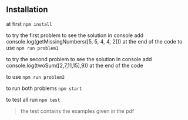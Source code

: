 ## Installation
at first
    ```
    npm install
    ```
    
to try the first problem 
    to see the solution in console
    add console.log(getMissingNumbers([5, 5, 4, 4, 2])) at the end of the code
to use
    ```
    npm run problem1
    ```

to try the second problem 
    to see the solution in console
    add console.log(twoSum([2,7,11,15],9)) at the end of the code

to use 
    ```
    npm run problem2
    ```

to run both problems
    ```
    npm start
    ```

to test all run
    ```
    npm test
    ```

>the test contains the examples given in the pdf
